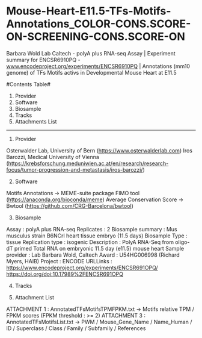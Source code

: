 # Mouse-Heart-E11.5-TFs-Motifs-Annotations_COLOR-CONS.SCORE-ON-SCREENING-CONS.SCORE-ON
Barbara Wold Lab Caltech - polyA plus RNA-seq Assay | Experiment summary for ENCSR6910PQ - www.encodeproject.org/experiments/ENCSR6910PQ | Annotations (mm10 genome) of TFs Motifs activs in Developmental Mouse Heart at E11.5

#Contents Table#

1. Provider
2. Software
3. Biosample
4. Tracks 
5. Attachments List

------------------------------------------------

1. Provider 

Osterwalder Lab, University of Bern (https://www.osterwalderlab.com)
Iros Barozzi, Medical University of Vienna (https://krebsforschung.meduniwien.ac.at/en/research/research-focus/tumor-progression-and-metastasis/iros-barozzi/)


2. Software 

Motifs Annotations -> MEME-suite package FIMO tool (https://anaconda.org/bioconda/meme)
Average Conservation Score -> Bwtool (https://github.com/CRG-Barcelona/bwtool)


3. Biosample 

Assay : polyA plus RNA-seq
Replicates : 2
Biosample summary : Mus musculus strain B6NCrl heart tissue embryo (11.5 days)
Biosample Type : tissue
Replication type : isogenic
Description : PolyA RNA-Seq from oligo-dT primed Total RNA on embryonic 11.5 day (e11.5) mouse heart
Sample provider : Lab Barbara Wold, Caltech
Award : U54HG006998 (Richard Myers, HAIB)
Project : ENCODE
URLLinks : https://www.encodeproject.org/experiments/ENCSR691OPQ/
           https://doi.org/doi:10.17989%2FENCSR691OPQ

4. Tracks



5. Attachment List

ATTACHMENT 1 : AnnotatedTFsMotifsTPMFPKM.txt 
               -> Motifs relative TPM / FPKM scores (FPKM threshold : >= 2)
ATTACHMENT 3 : AnnotatedTFsMotifsList.txt 
               -> PWM / Mouse_Gene_Name / Name_Human / ID / Superclass / Class / Family / Subfamily / References



